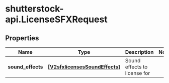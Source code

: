 # shutterstock-api.LicenseSFXRequest

## Properties
Name | Type | Description | Notes
------------ | ------------- | ------------- | -------------
**sound_effects** | [**[V2sfxlicensesSoundEffects]**](V2sfxlicensesSoundEffects.md) | Sound effects to license for | 


